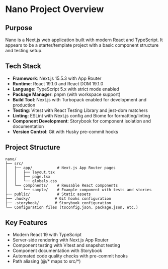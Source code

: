 # Nano Project Overview

## Purpose
Nano is a Next.js web application built with modern React and TypeScript. It appears to be a starter/template project with a basic component structure and testing setup.

## Tech Stack
- **Framework**: Next.js 15.5.3 with App Router
- **Runtime**: React 19.1.0 and React DOM 19.1.0
- **Language**: TypeScript 5.x with strict mode enabled
- **Package Manager**: pnpm (with workspace support)
- **Build Tool**: Next.js with Turbopack enabled for development and production
- **Testing**: Vitest with React Testing Library and jest-dom matchers
- **Linting**: ESLint with Next.js config and Biome for formatting/linting
- **Component Development**: Storybook for component isolation and documentation
- **Version Control**: Git with Husky pre-commit hooks

## Project Structure
```
nano/
├── src/
│   ├── app/           # Next.js App Router pages
│   │   ├── layout.tsx
│   │   ├── page.tsx
│   │   └── globals.css
│   └── components/    # Reusable React components
│       └── sample/    # Example component with tests and stories
├── public/            # Static assets
├── .husky/           # Git hooks configuration
├── .storybook/       # Storybook configuration
└── Configuration files (tsconfig.json, package.json, etc.)
```

## Key Features
- Modern React 19 with TypeScript
- Server-side rendering with Next.js App Router
- Component testing with Vitest and snapshot testing
- Component documentation with Storybook
- Automated code quality checks with pre-commit hooks
- Path aliasing (@/* maps to src/*)